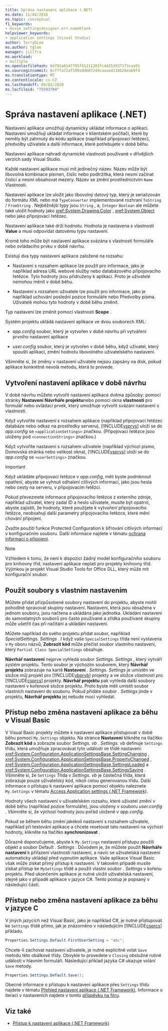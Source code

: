 ```yaml
---
title: Správa nastavení aplikace (.NET)
ms.date: 11/04/2016
ms.topic: conceptual
f1_keywords:
- msvse_settingsdesigner.err.nameblank
helpviewer_keywords:
- application settings [Visual Studio]
author: TerryGLee
ms.author: tglee
manager: jillfra
ms.workload:
- multiple
ms.openlocfilehash: 8d792a6147795f81211203fc442539371f3caa91
ms.sourcegitcommit: 6cfffa72af599a9d667249caaaa411bb28ea69fd
ms.translationtype: MT
ms.contentlocale: cs-CZ
ms.lasthandoff: 09/02/2020
ms.locfileid: "75593704"
---
```

# <a name="manage-application-settings-net"></a>Správa nastavení aplikace (.NET)

Nastavení aplikace umožňují dynamicky ukládat informace o aplikaci. Nastavení umožňují ukládat informace v klientském počítači, které by neměly být zahrnuty do kódu aplikace (například připojovací řetězec), předvolby uživatele a další informace, které potřebujete v době běhu.

Nastavení aplikace nahradí dynamické vlastnosti používané v dřívějších verzích sady Visual Studio.

Každé nastavení aplikace musí mít jedinečný název. Název může být libovolná kombinace písmen, číslic nebo podtržítka, která nesmí začínat číslicí a nesmí obsahovat mezery. Název se změní prostřednictvím `Name` Vlastnosti.

Nastavení aplikace lze uložit jako libovolný datový typ, který je serializován do formátu XML nebo má `TypeConverter` implementované rozhraní `ToString` / `FromString` . Nejběžnější typy jsou `String` , a, `Integer` `Boolean` ale můžete také uložit hodnoty jako <xref:System.Drawing.Color> , <xref:System.Object> nebo jako připojovací řetězec.

Nastavení aplikace také drží hodnotu. Hodnota je nastavena s vlastností **Value** a musí odpovídat datovému typu nastavení.

Kromě toho může být nastavení aplikace svázána s vlastností formuláře nebo ovládacího prvku v době návrhu.

Existují dva typy nastavení aplikace založené na rozsahu:

- Nastavení s rozsahem aplikace lze použít pro informace, jako je například adresa URL webové služby nebo databázového připojovacího řetězce. Tyto hodnoty jsou přidruženy k aplikaci. Proto je uživatelé nemohou měnit v době běhu.

- Nastavení s rozsahem uživatele lze použít pro informace, jako je například uchování poslední pozice formuláře nebo Předvolby písma. Uživatelé mohou tyto hodnoty v době běhu změnit.

Typ nastavení lze změnit pomocí vlastnosti **Scope** .

Systém projektu ukládá nastavení aplikace ve dvou souborech XML:

- *app.config* soubor, který je vytvořen v době návrhu při vytváření prvního nastavení aplikace

- *user.config* soubor, který je vytvořen v době běhu, když uživatel, který spouští aplikaci, změní hodnotu libovolného uživatelského nastavení.

Všimněte si, že změny v nastavení uživatele nejsou zapsány na disk, pokud aplikace konkrétně nevolá metodu, která to provede.

## <a name="create-application-settings-at-design-time"></a>Vytvoření nastavení aplikace v době návrhu

V době návrhu můžete vytvořit nastavení aplikace dvěma způsoby: pomocí stránky **Nastavení** **Návrháře projektu**nebo pomocí okna **vlastnosti** pro formulář nebo ovládací prvek, který umožňuje vytvořit svázání nastavení s vlastností.

Když vytvoříte nastavení s rozsahem aplikace (například připojovací řetězec databáze nebo odkaz na prostředky serveru), [!INCLUDE[vsprvs](../code-quality/includes/vsprvs_md.md)] uloží se do *app.config* se `<applicationSettings>` značkou. (Připojovací řetězce jsou uloženy pod `<connectionStrings>` značkou.)

Když vytvoříte nastavení s rozsahem uživatele (například výchozí písmo, Domovská stránka nebo velikost okna), [!INCLUDE[vsprvs](../code-quality/includes/vsprvs_md.md)] uloží se do *app.config* se `<userSettings>` značkou.

> [!IMPORTANT]
> Když ukládáte připojovací řetězce v *app.config*, měli byste podniknout opatření, abyste se vyhnuli odhalení citlivých informací, jako jsou hesla nebo cesty na serveru, v připojovacím řetězci.
>
> Pokud převezmete informace připojovacího řetězce z externího zdroje, například uživatel, který zadal ID a heslo uživatele, musíte být opatrní, abyste zajistili, že hodnoty, které použijete k vytvoření připojovacího řetězce, neobsahují další parametry připojovacího řetězce, které mění chování připojení.
>
> Zvažte použití funkce Protected Configuration k šifrování citlivých informací v konfiguračním souboru. Další informace najdete v tématu [ochrana informací o připojení](/dotnet/framework/data/adonet/protecting-connection-information).

> [!NOTE]
> Vzhledem k tomu, že není k dispozici žádný model konfiguračního souboru pro knihovny tříd, nastavení aplikace neplatí pro projekty knihovny tříd. Výjimkou je projekt Visual Studio Tools for Office DLL, který může mít konfigurační soubor.

## <a name="use-customized-settings-files"></a>Použít soubory s vlastním nastavením

Můžete přidat přizpůsobené soubory nastavení do projektu, abyste mohli pohodlně spravovat skupiny nastavení. Nastavení, která jsou obsažena v jednom souboru, jsou načtena a ukládána jako jednotka. Ukládání nastavení do samostatných souborů pro často používané a zřídka používané skupiny může ušetřit čas při načítání a ukládání nastavení.

Můžete například do svého projektu přidat soubor, například *SpecialSettings. Settings* . I když vaše `SpecialSettings` třída není vystavena v `My` oboru názvů, **Zobrazit kód** může přečíst soubor vlastního nastavení, který `Partial Class SpecialSettings` obsahuje.

**Návrhář nastavení** nejprve vyhledá soubor *Settings. Settings* , který vytváří systém projektu. Tento soubor je výchozím souborem, který **Návrhář projektu** zobrazuje na kartě **Nastavení** . *Settings. Settings* je umístěn ve složce *můj projekt* pro [!INCLUDE[vbprvb](../code-quality/includes/vbprvb_md.md)] projekty a ve složce *vlastnosti* pro [!INCLUDE[csprcs](../data-tools/includes/csprcs_md.md)] projekty. **Návrhář projektu** pak vyhledá další soubory nastavení v kořenové složce projektu. Proto byste měli umístit soubor vlastních nastavení do souboru. Pokud přidáte soubor *. Settings* jinde v projektu, **Návrhář projektu** jej nebude moci vyhledat.

## <a name="access-or-change-application-settings-at-run-time-in-visual-basic"></a>Přístup nebo změna nastavení aplikace za běhu v Visual Basic

V Visual Basic projekty můžete k nastavení aplikace přistupovat v době běhu pomocí `My.Settings` objektu. Na stránce **Nastavení** klikněte na tlačítko **Zobrazit kód** a zobrazte soubor *Settings. vb* . *Settings. vb* definuje `Settings` třídu, která umožňuje zpracovávat tyto události ve třídě nastavení: <xref:System.Configuration.ApplicationSettingsBase.SettingChanging> , <xref:System.Configuration.ApplicationSettingsBase.PropertyChanged> , <xref:System.Configuration.ApplicationSettingsBase.SettingsLoaded> a <xref:System.Configuration.ApplicationSettingsBase.SettingsSaving> . Všimněte si, že `Settings` Třída v *Settings. vb* je částečná třída, která zobrazuje pouze uživatelský kód, nikoli celou generovanou třídu. Další informace o přístupu k nastavení aplikace pomocí objektu naleznete `My.Settings` v tématu [Access Application settings (.NET Framework)](/dotnet/visual-basic/developing-apps/programming/app-settings/accessing-application-settings).

Hodnoty všech nastavení v uživatelském rozsahu, které uživatel změní v době běhu (například pozice formuláře), jsou uloženy v souboru *user.config* . Všimněte si, že výchozí hodnoty jsou pořád uložené v *app.config*.

Pokud se během běhu změní jakékoli nastavení s rozsahem uživatele, například při testování aplikace a chcete resetovat tato nastavení na výchozí hodnoty, klikněte na tlačítko **synchronizovat** .

Důrazně doporučujeme, abyste k `My.Settings` nastavení přístupu použili objekt a soubor Default *. Settings* . Důvodem je, že můžete použít **Návrháře nastavení** k přiřazení vlastností nastavení, a navíc se uživatelská nastavení automaticky ukládají před vypnutím aplikace. Vaše aplikace Visual Basic však může získat přímý přístup k nastavení. V takovém případě musíte získat přístup ke `MySettings` třídě a použít vlastní soubor *. Settings* v kořenu projektu. Před ukončením aplikace je nutné uložit uživatelská nastavení, stejně jako v případě aplikace v jazyce C#. Tento postup je popsaný v následující části.

<!-- markdownlint-disable MD003 MD020 -->
## <a name="access-or-change-application-settings-at-run-time-in-c"></a>Přístup nebo změna nastavení aplikace za běhu v jazyce C #
<!-- markdownlint-enable MD003 MD020 -->

V jiných jazycích než Visual Basic, jako je například C#, je nutné přistupovat ke `Settings` třídě přímo, jak je znázorněno v následujícím [!INCLUDE[csprcs](../data-tools/includes/csprcs_md.md)] příkladu.

```csharp
Properties.Settings.Default.FirstUserSetting = "abc";
```

Chcete-li zachovat nastavení uživatele, je nutné explicitně volat `Save` metodu této obálkové třídy. Obvykle to provedete v `Closing` obslužné rutině události v hlavním formuláři. Následující příklad jazyka C# ukazuje volání `Save` metody.

```csharp
Properties.Settings.Default.Save();
```

Obecné informace o přístupu k nastavení aplikace přes `Settings` třídu najdete v tématu [Přehled nastavení aplikace (.NET Framework)](/dotnet/framework/winforms/advanced/application-settings-overview). Informace o iteraci v nastaveních najdete v tomto [příspěvku na fóru](https://social.msdn.microsoft.com/Forums/vstudio/40fbb470-f1e8-4a02-a4a0-9f62b54d0fc4/is-this-possible-propertiessettingsdefault?forum=csharpgeneral).

## <a name="see-also"></a>Viz také

- [Přístup k nastavení aplikace (.NET Framework)](/dotnet/visual-basic/developing-apps/programming/app-settings/accessing-application-settings)
